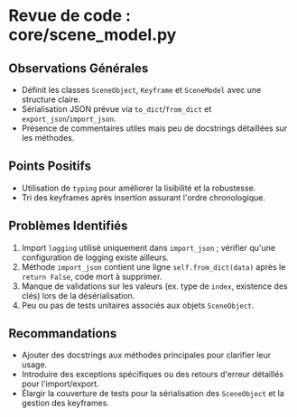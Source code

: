 # Revue de code : core/scene_model.py

## Observations Générales
- Définit les classes `SceneObject`, `Keyframe` et `SceneModel` avec une structure claire.
- Sérialisation JSON prévue via `to_dict`/`from_dict` et `export_json`/`import_json`.
- Présence de commentaires utiles mais peu de docstrings détaillées sur les méthodes.

## Points Positifs
- Utilisation de `typing` pour améliorer la lisibilité et la robustesse.
- Tri des keyframes après insertion assurant l'ordre chronologique.

## Problèmes Identifiés
1. Import `logging` utilisé uniquement dans `import_json` ; vérifier qu'une configuration de logging existe ailleurs.
2. Méthode `import_json` contient une ligne `self.from_dict(data)` après le `return False`, code mort à supprimer.
3. Manque de validations sur les valeurs (ex. type de `index`, existence des clés) lors de la désérialisation.
4. Peu ou pas de tests unitaires associés aux objets `SceneObject`.

## Recommandations
- Ajouter des docstrings aux méthodes principales pour clarifier leur usage.
- Introduire des exceptions spécifiques ou des retours d'erreur détaillés pour l'import/export.
- Élargir la couverture de tests pour la sérialisation des `SceneObject` et la gestion des keyframes.
